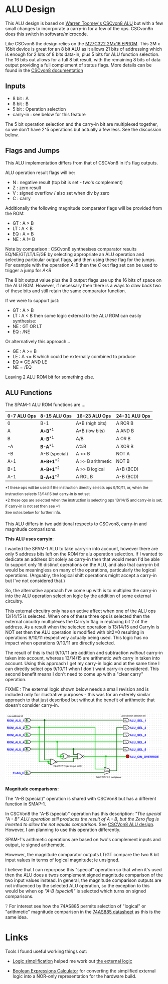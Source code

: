 # ALU Design 

This ALU design is based on [Warren Toomey's CSCvon8 ALU](https://github.com/DoctorWkt/CSCvon8/blob/master/Docs/CSCvon8_design.md) but with a few small changes to incorporate a carry-in for a few of the ops. CSCvon8n does this switch in software/microcode. 

Like CSCvon8 the design relies on the [M27C322 2Mx16 EPROM](http://pdf.datasheetcatalog.com/datasheet/stmicroelectronics/6184.pdf). This 2M x 16bit device is great for an 8 bit ALU as it allows 21 bits of addressing which is enough for 2 lots of 8 bits data-in, plus 5 bits for ALU function selection. The 16 bits out allows for a full 8 bit result, with the remaining 8 bits of data output providing a full complement of status flags. More details can be found in the [CSCvon8 documentation](https://github.com/DoctorWkt/CSCvon8/blob/master/Docs/CSCvon8_design.md) 

Inputs
----

- 8 bit : A
- 8 bit : B
- 5 bit : Operation selection 
- carry-in : see below for this feature

The 5 bit operation selection and the carry-in bit are multiplexed together, so we don't have 2^5 operations but actually a few less. See the discussion below.

Flags and Jumps
----

This ALU implementation differs from that of CSCVon8 in it's flag outputs.

ALU operation result flags will be:
- N : negative result (top bit is set - two's complement)
- Z : zero result
- V : signed overflow / also set when div by zero
- C : carry

Additionally the following magnitude comparator flags will be provided from the ROM:
- GT : A > B 
- LT : A < B
- EQ : A = B
- NE : A != B

Note by comparison : CSCvon8 synthesises comparator results EQ/NE/GT/LT/LE/GE by selecting appropriate an ALU operation and selecting particular output flags, and then using these flag for the jumps. For example with the operation _A-B_ then the _C_ out flag set can be used to trigger a jump for _A<B_ 

The 8 bit output value plus the 8 output flags use up the 16 bits of space on the ALU ROM. However, if necessary then there is a ways to claw back two of these bits and still retain the same comparator function.

If we were to support just: 
- GT : A > B
- LT : A < B
then some logic external to the ALU ROM can easily synthesise:
- NE : GT OR LT
- EQ : /NE

Or alternatively this approach... 
- GE : A >= B
- LE : A <= B
which could be externally combined to produce
- EQ = GE AND LE
- NE = /EQ

Leaving 2 ALU ROM bit for something else.

ALU Functions
----

The SPAM-1 ALU ROM functions are ...

| 0-7 ALU Ops | 8-15 ALU Ops            | 16-23 ALU Ops     | 24-31 ALU Ops |
|-------------|-------------------------|-------------------|---------------|
| 0           | B-1                     | A*B (high bits)   | A ROR B       |
| A           | __A+B__<sup>*1</sup>    | A*B (low bits)    | A AND B       |
| B           | __A-B__<sup>*1</sup>    | A/B               | A OR B        |
| -A          | __B-A__<sup>*1</sup>    | A%B               | A XOR B       |
| -B          | A-B (special)           | A << B            | NOT A         |
| A+1         | __A+B+1__<sup>*2</sup>  | A >> B arithmetic | NOT B         |
| B+1         | __A-B+1__<sup>*2</sup>  | A >> B logical    | A+B (BCD)     |
| A-1         | __B-A+1__<sup>*2</sup>  | A ROL B           | A-B (BCD)     |

<sup>
*1 these ops will be used if the instruction directly selects ops 9/10/11, or, when the instruction selects 13/14/15 but carry-in is not set<br/>
*2 these ops are selected when the instruction is selecting ops 13/14/15 and carry-in is set; if carry-in is not set then see *1<br>
See notes below for further info.
</sup>

This ALU differs in two additional respects to CSCvon8, carry-in and magnitude comparisons.

**This ALU uses carryin**:

I wanted the SPAM-1 ALU to take carry-in into account, however there are only 5 address bits left on the ROM for alu operation selection.
If I wanted to dedicate an address bit solely as carry-in then that would mean I'd be able to support only 16 distinct operations on the ALU, and also 
 that carry-in bit would be meaningless on many of the operations, particularly the logical operations. (Arguably, the logical shift operations might accept a carry-in but I've not considered that.)

So, the alternative approach I've come up with is to multiplex the carry-in into the ALU operation selection logic by the addition of some external circuitry. 

This external circuitry only has an active affect when one of the ALU ops 13/14/15 is selected. When one of these three ops is selected then the external circuitry multiplexes the CarryIn flag in replacing bit 2 of the address. As a result when the selected operation is 13/14/15 and CarryIn is NOT set then the ALU operation is modified with bit2=0 resulting in operations 9/10/11 respectively actually being used. This logic has no impact when operations 9/10/11 are directly selected.

The result of this is that 9/10/11 are addition and subtraction *without* carry-in taken into account, whereas 13/14/15 are arithmetic *with* carry in taken into account.
Using this approach I get my carry-in logic and at the same time I can directly select ops 9/10/11 when I don't want carry-in considered. This second benefit means I don't need to come up with a "clear carry" operation.

FIXME : The external logic shown below needs a small revision and is included only for illustrative purposes - this was for an exterely similar approach to that just described but without the benefit of arithmetic that doesn't consider carry-in.

![alu external logic](alu_external_logic.png)

**Magnitude comparisons:**

The "A-B (special)" operation is shared with CSCVon8 but has a different function in SMAP-1. 

In CSCVon8 the "A-B (special)" operation has this description: 
*"The special "A - B" ALU operation still produces the result of A - B, but the Zero flag is inverted to allow the not equals comparison.*
See [CSCVon8 ALU design](https://github.com/DoctorWkt/CSCvon8/blob/2b362a9e793238ebd150855a6dd6c5987674c7c6/Docs/CSCvon8_design.md). 
However, I am planning to use this operation differently.

SPAM-1's arithmetic operations are based on two's complement inputs and output, ie signed arithemetic. 

Howewer, the magnitude comparator outputs LT/GT compare the two 8 bit input values in terms of logical magnitude; ie unsigned.

I believe that I can repurpose this "special" operation so that when it's used then the ALU does a twos complement signed magnitude comparison of the two input values instead. In general, the magnitude comparison outputs are not influenced by the selected ALU operation, so the exception to this would be when op _"A-B (special)"_ is selected which turns on signed comparisons.

:grey_question: For interest see how the 74AS885 permits selection of "logical" or "arithmetic" magnitude comparison in the [74AS885 datasheet](https://www.ti.com/lit/ds/symlink/sn74as885.pdf?ts=1592517566383&ref_url=https%253A%252F%252Fwww.google.com%252F) as this is the same idea. 

# Links

Tools I found useful working things out:

- [Logic simplification](http://www.32x8.com/index.html) helped me work out [the external logic](http://www.32x8.com/sop5_____A-B-C-D-E_____m_9-10-11-13-14-15___________option-0_____889788875878823595647)

- [Boolean Expressions Calculator](https://www.dcode.fr/boolean-expressions-calculator) for converting the simplified external logic into a NOR-only representation for the hardware build.

